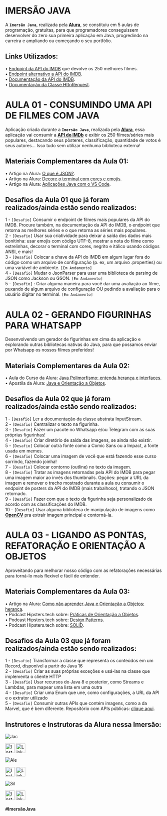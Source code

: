 # IMERSÃO JAVA
A **`Imersão Java`**, realizada pela **[Alura](https://www.alura.com.br/)**, se constituiu em 5 aulas de programação, gratuitas, para que programadores conseguissem desenvolver do zero sua primeira aplicação em Java, progredindo na carreira e ampliando ou começando o seu portfólio.

## Links Utilizados:
• [Endpoint da API do IMDB](https://imdb-api.com/api#Top250Movies-header) que devolve os 250 melhores filmes. <br>
• [Endpoint alternativo a API do IMDB](https://alura-filmes.herokuapp.com/conteudos). <br>
• [Documentação da API do IMDB](https://imdb-api.com/api). <br>
• [Documentação da Classe HttpRequest](https://docs.oracle.com/en/java/javase/17/docs/api/java.net.http/java/net/http/HttpRequest.html). <br>

# AULA 01 - CONSUMINDO UMA API DE FILMES COM JAVA
Aplicação criada durante a **`Imersão Java`**, realizada pela **[Alura](https://www.alura.com.br/)**, essa aplicação vai consumir a **[API do IMDb](https://imdb-api.com/)** e exibir os 250 filmes/séries mais populares, destacando seus pôsteres, classificação, quantidade de votos é seus autores... Isso tudo sem utilizar nenhuma biblioteca externa!

## Materiais Complementares da Aula 01:
• Artigo na Alura: [O que é JSON?](https://www.alura.com.br/artigos/o-que-e-json). <br>
• Artigo na Alura: [Decore o terminal com cores e emojis](https://docs.oracle.com/en/java/javase/17/docs/api/java.net.http/java/net/http/HttpRequest.html). <br>
• Artigo na Alura: [Aplicações Java com o VS Code](https://www.alura.com.br/artigos/desenvolvendo-aplicacoes-java-vs-code). <br>

## Desafios da **Aula 01** que já foram realizados/ainda estão sendo realizados:
1 - `[Desafio]` Consumir o endpoint de filmes mais populares da API do IMDB. Procure também, na documentação da API do IMDB, o endpoint que retorna as melhores séries e o que retorna as séries mais populares.<br>
2 - `[Desafio]` Usar sua criatividade para deixar a saída dos dados mais bonitinha: usar emojis com código UTF-8, mostrar a nota do filme como estrelinhas, decorar o terminal com cores, negrito e itálico usando códigos ANSI, e mais!<br>
3 - `[Desafio]` Colocar a chave da API do IMDB em algum lugar fora do código como um arquivo de configuração (p. ex, um arquivo .properties) ou uma variável de ambiente.  `[Em Andamento]` <br>
4 - `[Desafio]` Mudar o JsonParser para usar uma biblioteca de parsing de JSON como Jackson ou GSON.  `[Em Andamento]` <br>
5 - `[Desafio]` : Criar alguma maneira para você dar uma avaliação ao filme, puxando de algum arquivo de configuração OU pedindo a avaliação para o usuário digitar no terminal.  `[Em Andamento]` <br>

# AULA 02 - GERANDO FIGURINHAS PARA WHATSAPP
 Desenvolvendo um gerador de figurinhas em cima da aplicação e explorando outras bibliotecas nativas do Java, para que possamos enviar por Whatsapp os nossos filmes preferidos!

## Materiais Complementares da Aula 02:
• Aula do Curso da Alura: [Java Polimorfismo: entenda herança e interfaces](https://www.alura.com.br/conteudo/java-heranca-interfaces-polimorfismo). <br>
• Apostila da Alura: [Java e Orientação a Objetos](https://www.alura.com.br/apostila-java-orientacao-objetos/apendice-pacote-java-io). <br>

## Desafios da **Aula 02** que já foram realizados/ainda estão sendo realizados:
1 - `[Desafio]` Ler a documentação da classe abstrata InputStream. <br>
2 - `[Desafio]` Centralizar o texto na figurinha. <br>
3 - `[Desafio]` Fazer um pacote no Whatsapp e/ou Telegram com as suas próprias figurinhas! <br>
4 - `[Desafio]` Criar diretório de saída das imagens, se ainda não existir. <br>
5 - `[Desafio]` Colocar outra fonte como a Comic Sans ou a Impact, a fonte usada em memes. <br>
6 - `[Desafio]` Colocar uma imagem de você que está fazendo esse curso sorrindo, fazendo joinha! <br>
7 - `[Desafio]` Colocar contorno (outline) no texto da imagem. <br>
8 - `[Desafio]` Tratar as imagens retornadas pela API do IMDB para pegar uma imagem maior ao invés dos thumbnails. Opções: pegar a URL da imagem e remover o trecho mostrado durante a aula ou consumir o endpoint de posters da API do IMDB (mais trabalhoso), tratando o JSON retornado. <br>
9 - `[Desafio]` Fazer com que o texto da figurinha seja personalizado de acordo com as classificações do IMDB. <br>
10 - `[Desafio]` Usar alguma biblioteca de manipulação de imagens como **[OpenCV](https://github.com/opencv-java)** pra extrair imagem principal e contorná-la. <br>

# AULA 03 - LIGANDO AS PONTAS, REFATORAÇÃO E ORIENTAÇÃO A OBJETOS
Aproveitando para melhorar nosso código com as refatorações necessárias para torná-lo mais flexível e fácil de entender.

## Materiais Complementares da Aula 03:
• Artigo na Alura: [Como não aprender Java e Orientação a Objetos: herança](https://www.alura.com.br/artigos/como-nao-aprender-orientacao-a-objetos-heranca). <br>
• Podcast Hipsters.tech sobre: [Práticas de Orientação a Objetos](https://www.alura.com.br/podcast/praticas-de-orientacao-a-objetos-hipsters-129-a453). <br>
• Podcast Hipsters.tech sobre: [Design Patterns](https://www.alura.com.br/podcast/design-patterns-hipsters-206-a345). <br>
• Podcast Hipsters.tech sobre: [SOLID](https://www.alura.com.br/podcast/solid-codigo-bom-e-bonito-hipsters-ponto-tech-219-a649). <br>

## Desafios da **Aula 03** que já foram realizados/ainda estão sendo realizados:
1 - `[Desafio]` Transformar a classe que representa os conteúdos em um Record, disponível a partir do Java 16 <br>
2 - `[Desafio]` Criar as suas próprias exceções e usá-las na classe que implementa o cliente HTTP <br>
3 - `[Desafio]` Usar recursos do Java 8 e posterior, como Streams e Lambdas, para mapear uma lista em uma outra <br>
4 - `[Desafio]` Criar uma Enum que une, como configurações, a URL da API e o extrator utilizado <br>
5 - `[Desafio]` Consumir outras APIs que contém imagens, como a da Marvel, que é bem diferente. Repositório com APIs públicas: [clique aqui](https://github.com/public-apis/public-apis). <br>

## Instrutores e Instrutoras da Alura nessa Imersão:

![Jac](https://user-images.githubusercontent.com/91500212/179819791-9141102f-57af-4cdc-9557-2cfd2845b033.png)
<p float="center">
<a href="https://www.instagram.com/jacque.tech/" target="_blank"><img src="https://img.shields.io/badge/Instagram-1a1b27?style=for-the-badge&logo=instagram&logoColor=hotpink" align="center" alt="Instagram" height="30"  target="_blank"></a> </div>
  <a href="https://www.linkedin.com/in/jacqueline-r-oliveira/" target="_blank"><img align="center" alt="Linkedin" height="30" src="https://img.shields.io/badge/linkedin-1a1b27.svg?&style=for-the-badge&logo=linkedin&logoColor=blue" target="_blank"></a>
  </div>
  </p>
  
![Ale](https://user-images.githubusercontent.com/91500212/179819849-67a31bcb-4deb-47cd-9eee-2994d94c3d09.png)
<p float="center">
<a href="https://www.instagram.com/aquiles3137/" target="_blank"><img src="https://img.shields.io/badge/Instagram-1a1b27?style=for-the-badge&logo=instagram&logoColor=hotpink" align="center" alt="Instagram" height="30"  target="_blank"></a> </div>
  <a href="https://www.linkedin.com/in/alexandreaquiles/" target="_blank"><img align="center" alt="Linkedin" height="30" src="https://img.shields.io/badge/linkedin-1a1b27.svg?&style=for-the-badge&logo=linkedin&logoColor=blue" target="_blank"></a>
  </div>
  </p>

![Sil](https://user-images.githubusercontent.com/91500212/179819864-2ba034c0-4632-4c2f-b232-a629d1ee48da.png)
<p float="center">
<a href="https://www.instagram.com/paulo_hipster/" target="_blank"><img src="https://img.shields.io/badge/Instagram-1a1b27?style=for-the-badge&logo=instagram&logoColor=hotpink" align="center" alt="Instagram" height="30"  target="_blank"></a> </div>
  <a href="https://www.linkedin.com/in/paulosilveira" target="_blank"><img align="center" alt="Linkedin" height="30" src="https://img.shields.io/badge/linkedin-1a1b27.svg?&style=for-the-badge&logo=linkedin&logoColor=blue" target="_blank"></a>
  </div>
  </p>

#### #ImersãoJava
